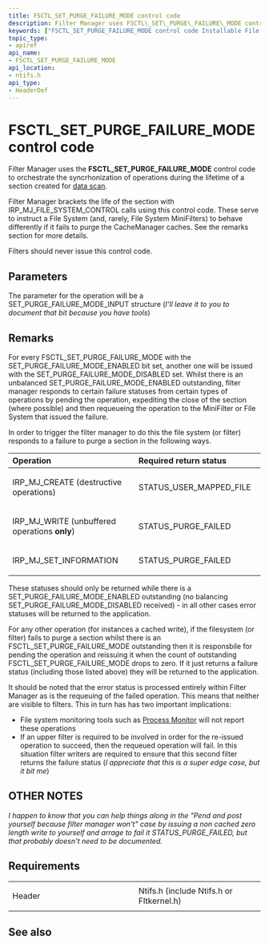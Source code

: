 ```yaml
---
title: FSCTL_SET_PURGE_FAILURE_MODE control code
description: Filter Manager uses FSCTL\_SET\_PURGE\_FAILURE\_MODE control code to orchestrate the syncrhonization of operations during the lifetime of a section created for [data scan](windows-hardware/drivers/ddi/fltkernel/nf-fltkernel-fltcreatesectionfordatascan).
keywords: ["FSCTL_SET_PURGE_FAILURE_MODE control code Installable File System Drivers"]
topic_type:
- apiref
api_name:
- FSCTL_SET_PURGE_FAILURE_MODE
api_location:
- ntifs.h
api_type:
- HeaderDef
---
```


# FSCTL\_SET\_PURGE\_FAILURE\_MODE control code

Filter Manager uses the  **FSCTL\_SET\_PURGE\_FAILURE\_MODE** control code to orchestrate the syncrhonization of operations during the lifetime of a section created for [data scan](windows-hardware/drivers/ddi/fltkernel/nf-fltkernel-fltcreatesectionfordatascan).

Filter Manager brackets the life of the section with IRP\_MJ\_FILE\_SYSTEM\_CONTROL calls using this control code.  These serve to instruct a File System (and, rarely, File System MiniFilters) to behave differently if it fails to purge the CacheManager caches.  See the remarks section for more details.

Filters should never issue this control code.

## Parameters

The parameter for the operation will be a SET\_PURGE\_FAILURE\_MODE\_INPUT structure (_I'll leave it to you to document that bit because you have tools_)

## Remarks
For every FSCTL\_SET\_PURGE\_FAILURE\_MODE with the SET\_PURGE\_FAILURE\_MODE\_ENABLED bit set, another one will be issued with the SET\_PURGE\_FAILURE\_MODE\_DISABLED set.   Whilst there is an unbalanced SET\_PURGE\_FAILURE\_MODE\_ENABLED outstanding, filter manager responds to certain failure statuses from certain types of operations by pending the  operation, expediting the close of the section (where possible) and then requeueing the operation to the MiniFilter or File System that issued the failure.

In order to trigger the filter manager to do this the file system (or filter) responds to a failure to purge a section in the following ways.

<table>
<colgroup>
<col width="50%" />
<col width="50%" />
</colgroup>
<thead>
<tr class="header">
<th align="left">Operation</th>
<th align="left">Required return status</th>
</tr>
</thead>
<tbody>
<tr class="odd">
<td align="left"><p>IRP_MJ_CREATE (destructive operations)</p></td>
<td align="left"><p>STATUS_USER_MAPPED_FILE</p></td>
</tr>
<tr class="even">
<td align="left"><p>IRP_MJ_WRITE (unbuffered operations <strong>only</strong>)</p></td>
<td align="left"><p>STATUS_PURGE_FAILED</p></td>
</tr>
<tr class="odd">
<td align="left"><p>IRP_MJ_SET_INFORMATION</p></td>
<td align="left"><p>STATUS_PURGE_FAILED</p></td>
</tr>
</tbody>
</table>

These statuses should only be returned  while there is a SET\_PURGE\_FAILURE\_MODE\_ENABLED outstanding (no balancing SET\_PURGE\_FAILURE\_MODE\_DISABLED received) - in all other cases error statuses will be returned to the application.

For any other operation (for instances a cached write), if the filesystem (or filter) fails to purge a section whilst there is an FSCTL\_SET\_PURGE\_FAILURE\_MODE outstanding then it is responsbile for pending the operation and reissuing it when the count of outstanding FSCTL\_SET\_PURGE\_FAILURE\_MODE drops to zero.  If it just returns a failure status (including those listed above) they will be returned to the application.

It should be noted that the error status is processed entirely within Filter Manager as is the requeuing of the failed operation.  This means that neither are visible to filters.  This in turn has has two important implications:

* File system monitoring tools such as [Process Monitor](sysinternals/downloads/procmon) will not report these operations
* If an upper filter is required to be involved in order for the re-issued operation to succeed, then the requeued operation will fail.  In this situation filter writers are required to ensure that this second filter returns the failure status (_I appreciate that this is a super edge case, but it bit me_)

## OTHER NOTES

_I happen to know that you can help things along in the "Pend and post yourself because filter manager won't" case by issuing a non cached zero length write to yourself and arrage to fail it  STATUS\_PURGE\_FAILED, but that probably doesn't need to be documented._


## Requirements

<table>
<colgroup>
<col width="50%" />
<col width="50%" />
</colgroup>
<tbody>
<tr class="odd">
<td align="left"><p>Header</p></td>
<td align="left">Ntifs.h (include Ntifs.h or Fltkernel.h)</td>
</tr>
</tbody>
</table>

## See also

